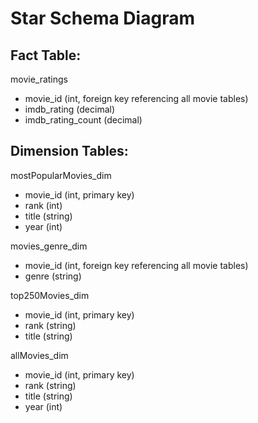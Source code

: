 # Star Schema Diagram
## Fact Table: 

movie_ratings
* movie_id (int, foreign key referencing all movie tables)
* imdb_rating (decimal)
* imdb_rating_count (decimal)


## Dimension Tables:

mostPopularMovies_dim

* movie_id (int, primary key)
* rank (int)
* title (string)
* year (int)

movies_genre_dim

* movie_id (int, foreign key referencing all movie tables)
* genre (string)

top250Movies_dim

* movie_id (int, primary key)
* rank (string)
* title (string)

allMovies_dim

* movie_id (int, primary key)
* rank (string)
* title (string)
* year (int)
